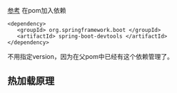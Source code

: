 [参考](https://blog.csdn.net/long290046464/article/details/76216372)
在pom加入依赖

    <dependency> 
       <groupId> org.springframework.boot </groupId> 
       <artifactId> spring-boot-devtools </artifactId> 
    </dependency>

不用指定version，因为在父pom中已经有这个依赖管理了。





## 热加载原理





